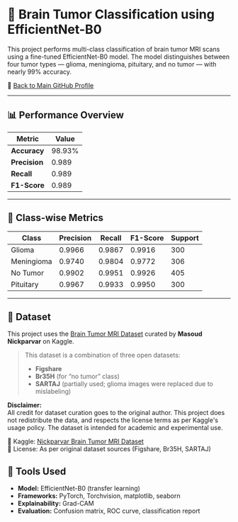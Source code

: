 # 🧠 Brain Tumor Classification using EfficientNet-B0

This project performs multi-class classification of brain tumor MRI scans using a fine-tuned EfficientNet-B0 model. The model distinguishes between four tumor types — glioma, meningioma, pituitary, and no tumor — with nearly 99% accuracy.

🔗 [Back to Main GitHub Profile](https://github.com/Sooraj-z)

---

## 📊 Performance Overview

| Metric         | Value     |
|----------------|-----------|
| **Accuracy**   | 98.93%    |
| **Precision**  | 0.989     |
| **Recall**     | 0.989     |
| **F1-Score**   | 0.989     |

---

## 🧠 Class-wise Metrics

| Class       | Precision | Recall | F1-Score | Support |
|-------------|-----------|--------|----------|---------|
| Glioma      | 0.9966    | 0.9867 | 0.9916   | 300     |
| Meningioma  | 0.9740    | 0.9804 | 0.9772   | 306     |
| No Tumor    | 0.9902    | 0.9951 | 0.9926   | 405     |
| Pituitary   | 0.9967    | 0.9933 | 0.9950   | 300     |

---

## 🧬 Dataset

This project uses the [Brain Tumor MRI Dataset](https://www.kaggle.com/datasets/masoudnickparvar/brain-tumor-mri-dataset) curated by **Masoud Nickparvar** on Kaggle.

> This dataset is a combination of three open datasets:
> - **Figshare**
> - **Br35H** (for “no tumor” class)
> - **SARTAJ** (partially used; glioma images were replaced due to mislabeling)

**Disclaimer:**  
All credit for dataset curation goes to the original author. This project does not redistribute the data, and respects the license terms as per Kaggle's usage policy. The dataset is intended for academic and experimental use.

📎 Kaggle: [Nickparvar Brain Tumor MRI Dataset](https://www.kaggle.com/datasets/masoudnickparvar/brain-tumor-mri-dataset)  
📄 License: As per original dataset sources (Figshare, Br35H, SARTAJ)

## 🧪 Tools Used
- **Model:** EfficientNet-B0 (transfer learning)
- **Frameworks:** PyTorch, Torchvision, matplotlib, seaborn
- **Explainability:** Grad-CAM
- **Evaluation:** Confusion matrix, ROC curve, classification report
